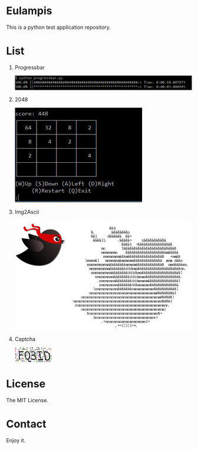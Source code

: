# Eulampis

This is a python test application repository.

# List

1. Progressbar

    ![screenshot](./screenshot/progressbar.PNG)

2. 2048

    ![screenshot](./screenshot/2048.PNG)

3. Img2Ascii

    ![screenshot](./screenshot/img2ascii.PNG)

4. Captcha

    ![screenshot](./screenshot/captcha.PNG)

# License

The MIT License.

# Contact

Enjoy it.
